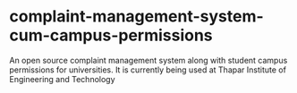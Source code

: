 # complaint-management-system-cum-campus-permissions
An open source complaint management system along with student campus permissions for universities. It is currently being used at Thapar Institute of Engineering and Technology
